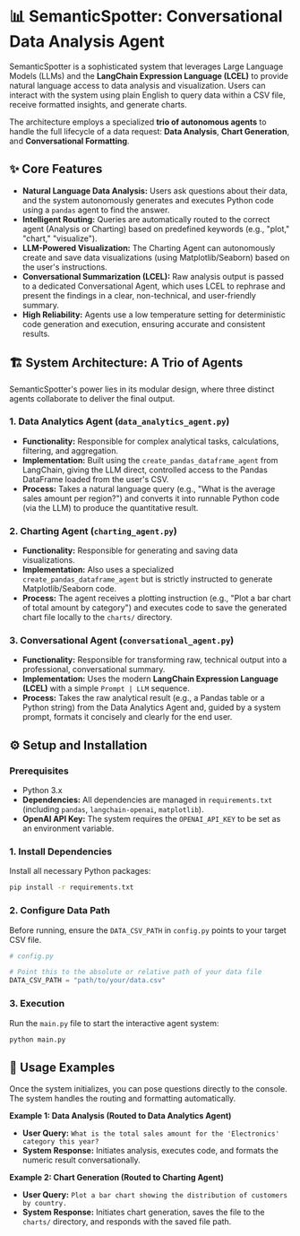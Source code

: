 # 📊 SemanticSpotter: Conversational Data Analysis Agent

SemanticSpotter is a sophisticated system that leverages Large Language Models (LLMs) and the **LangChain Expression Language (LCEL)** to provide natural language access to data analysis and visualization. Users can interact with the system using plain English to query data within a CSV file, receive formatted insights, and generate charts.

The architecture employs a specialized **trio of autonomous agents** to handle the full lifecycle of a data request: **Data Analysis**, **Chart Generation**, and **Conversational Formatting**.

## ✨ Core Features

*   **Natural Language Data Analysis:** Users ask questions about their data, and the system autonomously generates and executes Python code using a `pandas` agent to find the answer.
*   **Intelligent Routing:** Queries are automatically routed to the correct agent (Analysis or Charting) based on predefined keywords (e.g., "plot," "chart," "visualize").
*   **LLM-Powered Visualization:** The Charting Agent can autonomously create and save data visualizations (using Matplotlib/Seaborn) based on the user's instructions.
*   **Conversational Summarization (LCEL):** Raw analysis output is passed to a dedicated Conversational Agent, which uses LCEL to rephrase and present the findings in a clear, non-technical, and user-friendly summary.
*   **High Reliability:** Agents use a low temperature setting for deterministic code generation and execution, ensuring accurate and consistent results.

## 🏗️ System Architecture: A Trio of Agents

SemanticSpotter's power lies in its modular design, where three distinct agents collaborate to deliver the final output.

### 1. Data Analytics Agent (`data_analytics_agent.py`)

*   **Functionality:** Responsible for complex analytical tasks, calculations, filtering, and aggregation.
*   **Implementation:** Built using the `create_pandas_dataframe_agent` from LangChain, giving the LLM direct, controlled access to the Pandas DataFrame loaded from the user's CSV.
*   **Process:** Takes a natural language query (e.g., "What is the average sales amount per region?") and converts it into runnable Python code (via the LLM) to produce the quantitative result.

### 2. Charting Agent (`charting_agent.py`)

*   **Functionality:** Responsible for generating and saving data visualizations.
*   **Implementation:** Also uses a specialized `create_pandas_dataframe_agent` but is strictly instructed to generate Matplotlib/Seaborn code.
*   **Process:** The agent receives a plotting instruction (e.g., "Plot a bar chart of total amount by category") and executes code to save the generated chart file locally to the `charts/` directory.

### 3. Conversational Agent (`conversational_agent.py`)

*   **Functionality:** Responsible for transforming raw, technical output into a professional, conversational summary.
*   **Implementation:** Uses the modern **LangChain Expression Language (LCEL)** with a simple `Prompt | LLM` sequence.
*   **Process:** Takes the raw analytical result (e.g., a Pandas table or a Python string) from the Data Analytics Agent and, guided by a system prompt, formats it concisely and clearly for the end user.

## ⚙️ Setup and Installation

### Prerequisites

*   Python 3.x
*   **Dependencies:** All dependencies are managed in `requirements.txt` (including `pandas`, `langchain-openai`, `matplotlib`).
*   **OpenAI API Key:** The system requires the `OPENAI_API_KEY` to be set as an environment variable.

### 1. Install Dependencies

Install all necessary Python packages:

```bash
pip install -r requirements.txt
```

### 2. Configure Data Path

Before running, ensure the `DATA_CSV_PATH` in `config.py` points to your target CSV file.

```python
# config.py

# Point this to the absolute or relative path of your data file
DATA_CSV_PATH = "path/to/your/data.csv" 
```

### 3. Execution

Run the `main.py` file to start the interactive agent system:

```bash
python main.py
```

## 💬 Usage Examples

Once the system initializes, you can pose questions directly to the console. The system handles the routing and formatting automatically.

**Example 1: Data Analysis (Routed to Data Analytics Agent)**

*   **User Query:** `What is the total sales amount for the 'Electronics' category this year?`
*   **System Response:** Initiates analysis, executes code, and formats the numeric result conversationally.

**Example 2: Chart Generation (Routed to Charting Agent)**

*   **User Query:** `Plot a bar chart showing the distribution of customers by country.`
*   **System Response:** Initiates chart generation, saves the file to the `charts/` directory, and responds with the saved file path.
